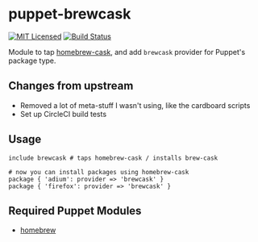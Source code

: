 puppet-brewcask
===========

[![MIT Licensed](http://img.shields.io/badge/license-MIT-green.svg?style=flat)](https://tldrlegal.com/license/mit-license)
[![Build Status](https://img.shields.io/circleci/project/halyard/puppet-brewcask.svg)](https://circleci.com/gh/halyard/puppet-brewcask)

Module to tap [homebrew-cask](https://github.com/caskroom/homebrew-cask), and add `brewcask` provider for Puppet's package type.

## Changes from upstream

* Removed a lot of meta-stuff I wasn't using, like the cardboard scripts
* Set up CircleCI build tests

## Usage

```puppet
include brewcask # taps homebrew-cask / installs brew-cask

# now you can install packages using homebrew-cask
package { 'adium': provider => 'brewcask' }
package { 'firefox': provider => 'brewcask' }
```

## Required Puppet Modules

* [homebrew](https://github.com/halyard/puppet-homebrew)

